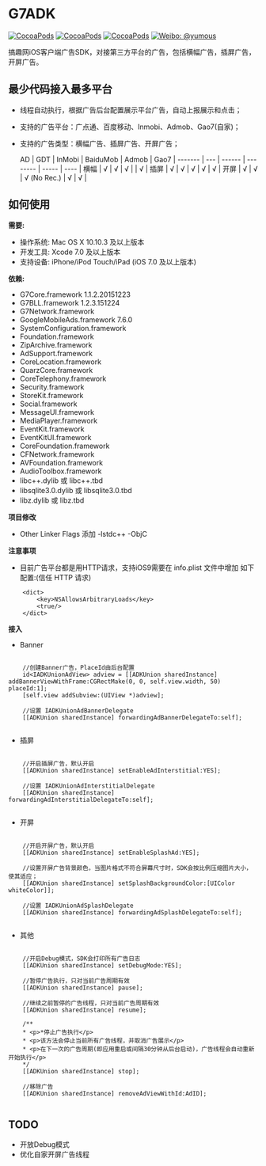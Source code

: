 # G7ADK

[![CocoaPods](https://img.shields.io/cocoapods/v/FLEX.svg)](http://cocoapods.org/?q=G7ADK)
 [![CocoaPods](https://img.shields.io/cocoapods/l/FLEX.svg)](https://github.com/gao7ios/G7ADK/blob/master/LICENSE)
 [![CocoaPods](https://img.shields.io/cocoapods/p/FLEX.svg)]()
 [![Weibo: @yumous](https://img.shields.io/badge/contact-@aboutios-blue.svg?style=flat)](http://weibo.com/aboutios)

搞趣网iOS客户端广告SDK，对接第三方平台的广告，包括横幅广告，插屏广告，开屏广告。

## 最少代码接入最多平台

- 线程自动执行，根据广告后台配置展示平台广告，自动上报展示和点击；
- 支持的广告平台：广点通、百度移动、Inmobi、Admob、Gao7(自家)；
- 支持的广告类型：横幅广告、插屏广告、开屏广告；

  AD	| GDT | InMobi |     BaiduMob   | Admob | Gao7 |
-------	| --- | ------ |     --------   | ----- | ---- |
横幅    	|  √  |   √    |    √           |       |  √   |
插屏    	|  √  |   √    |    √           |  √    |  √   |
开屏    	|  √  |   √    |    √ (No Rec.) |  √    |  √   |




## 如何使用


**需要:**

- 操作系统: Mac OS X 10.10.3 及以上版本 
- 开发工具: Xcode 7.0 及以上版本 
- 支持设备: iPhone/iPod Touch/iPad (iOS 7.0 及以上版本)

**依赖:**

- G7Core.framework 1.1.2.20151223
- G7BLL.framework 1.2.3.151224
- G7Network.framework
- GoogleMobileAds.framework 7.6.0
- SystemConfiguration.framework
- Foundation.framework
- ZipArchive.framework
- AdSupport.framework
- CoreLocation.framework
- QuarzCore.framework
- CoreTelephony.framework
- Security.framework
- StoreKit.framework
- Social.framework
- MessageUI.framework
- MediaPlayer.framework
- EventKit.framework
- EventKitUI.framework
- CoreFoundation.framework
- CFNetwork.framework
- AVFoundation.framework
- AudioToolbox.framework
- libc++.dylib 或 libc++.tbd
- libsqlite3.0.dylib 或 libsqlite3.0.tbd
- libz.dylib 或 libz.tbd


**项目修改**

- Other Linker Flags 添加 -lstdc++    -ObjC

**注意事项**

- 目前广告平台都是用HTTP请求，支持iOS9需要在 info.plist 文件中增加 
如下配置:(信任 HTTP 请求)

```
	<dict>
		<key>NSAllowsArbitraryLoads</key>
		<true/>
	</dict>
```


**接入**

- Banner

```objc
	
	//创建Banner广告，PlaceId由后台配置
	id<IADKUnionAdView> adview = [[ADKUnion sharedInstance] addBannerViewWithFrame:CGRectMake(0, 0, self.view.width, 50) placeId:1];
	[self.view addSubview:(UIView *)adview];
	
	//设置 IADKUnionAdBannerDelegate
	[[ADKUnion sharedInstance] forwardingAdBannerDelegateTo:self];
	
```


- 插屏

```objc
	
	//开启插屏广告，默认开启
	[[ADKUnion sharedInstance] setEnableAdInterstitial:YES];
	
	//设置 IADKUnionAdInterstitialDelegate
	[[ADKUnion sharedInstance] forwardingAdInterstitialDelegateTo:self];
	
```

- 开屏


```objc
	
	//开启开屏广告，默认开启
	[[ADKUnion sharedInstance] setEnableSplashAd:YES];
	
	//设置开屏广告背景颜色，当图片格式不符合屏幕尺寸时，SDK会按比例压缩图片大小，使其适应；
	[[ADKUnion sharedInstance] setSplashBackgroundColor:[UIColor whiteColor]];
		
	//设置 IADKUnionAdSplashDelegate
	[[ADKUnion sharedInstance] forwardingAdSplashDelegateTo:self];
	
```

- 其他

```objc

	//开启Debug模式，SDK会打印所有广告日志
	[[ADKUnion sharedInstance] setDebugMode:YES];
	
	//暂停广告执行，只对当前广告周期有效
	[[ADKUnion sharedInstance] pause];
	
	//继续之前暂停的广告线程，只对当前广告周期有效
	[[ADKUnion sharedInstance] resume];
	
	/**
 	* <p>*停止广告执行</p>
	* <p>该方法会停止当前所有广告线程，并取消广告展示</p>
	* <p>在下一次的广告周期(即应用重启或间隔30分钟从后台启动)，广告线程会自动重新开始执行</p>
 	*/
	[[ADKUnion sharedInstance] stop];
	
	//移除广告
	[[ADKUnion sharedInstance] removeAdViewWithId:AdID];
	
```


## TODO
- 开放Debug模式
- 优化自家开屏广告线程
